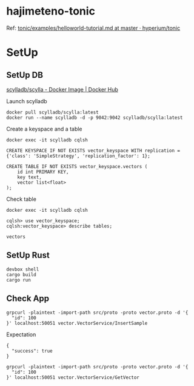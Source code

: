 # hajimeteno-tonic

Ref: [tonic/examples/helloworld-tutorial.md at master · hyperium/tonic](https://github.com/hyperium/tonic/blob/master/examples/helloworld-tutorial.md)

# SetUp


## SetUp DB

[scylladb/scylla - Docker Image | Docker Hub](https://hub.docker.com/r/scylladb/scylla/)

Launch scylladb

```shell
docker pull scylladb/scylla:latest
docker run --name scylladb -d -p 9042:9042 scylladb/scylla:latest
```

Create a keyspace and a table

```shell
docker exec -it scylladb cqlsh
```

```shell
CREATE KEYSPACE IF NOT EXISTS vector_keyspace WITH replication = {'class': 'SimpleStrategy', 'replication_factor': 1};

CREATE TABLE IF NOT EXISTS vector_keyspace.vectors (
    id int PRIMARY KEY,
    key text,
    vector list<float>
);
```

Check table

```shell
docker exec -it scylladb cqlsh
```
```shell
cqlsh> use vector_keyspace;
cqlsh:vector_keyspace> describe tables;

vectors

```

## SetUp Rust

```shell
devbox shell
cargo build
cargo run
```

## Check App

```shell
grpcurl -plaintext -import-path src/proto -proto vector.proto -d '{
  "id": 100
}' localhost:50051 vector.VectorService/InsertSample
```
Expectation
```shell
{
  "success": true
}
```

```shell
grpcurl -plaintext -import-path src/proto -proto vector.proto -d '{
  "id": 100
}' localhost:50051 vector.VectorService/GetVector
```

